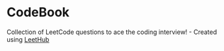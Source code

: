 # CodeBook
Collection of LeetCode questions to ace the coding interview! - Created using [LeetHub](https://github.com/QasimWani/LeetHub)
